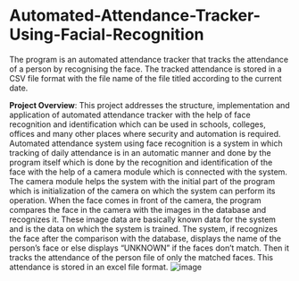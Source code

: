 # Automated-Attendance-Tracker-Using-Facial-Recognition
The program is an automated attendance tracker that tracks the attendance of a person by recognising the face. The tracked attendance is stored in a CSV file format with the file name of the file titled according to the current date.

**Project Overview**:
This project addresses the structure, implementation and application of automated attendance tracker with the help of face recognition and identification which can be used in schools, colleges, offices and many other places where security and automation is required. Automated attendance system using face recognition is a system in which tracking of daily attendance is in an automatic manner and done by the program itself which is done by the recognition and identification of the face with the help of a camera module which is connected with the system. The camera module helps the system with the initial part of the program which is initialization of the camera on which the system can perform its operation. When the face comes in front of the camera, the program compares the face in the camera with the images in the database and recognizes it. These image data are basically known data for the system and is the data on which the system is trained. The system, if recognizes the face after the comparison with the database, displays the name of the person’s face or else displays “UNKNOWN” if the faces don’t match. Then it tracks the attendance of the person file of only the matched faces. This attendance is stored in an excel file format. ![image](https://user-images.githubusercontent.com/58943665/125159240-dbdbf680-e193-11eb-8cd3-50d02b087736.png)



